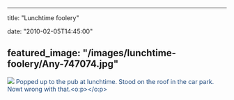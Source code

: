 
---
title: "Lunchtime foolery"

date: "2010-02-05T14:45:00"

featured_image: "/images/lunchtime-foolery/Any-747074.jpg"
---


<a href="http://1.bp.blogspot.com/_62oTnOHwOSo/S2wvG7A_XPI/AAAAAAAACCc/Lvoa9Fx9-Gg/s1600-h/Any-747074.jpg"><img src="/images/lunchtime-foolery/Any-747074.jpg"/></a>    <span style="color: rgb(31, 73, 125);">Popped up to the pub at lunchtime.  Stood on the roof in the car park.  Nowt wrong with that.<o:p></o:p></span>  
